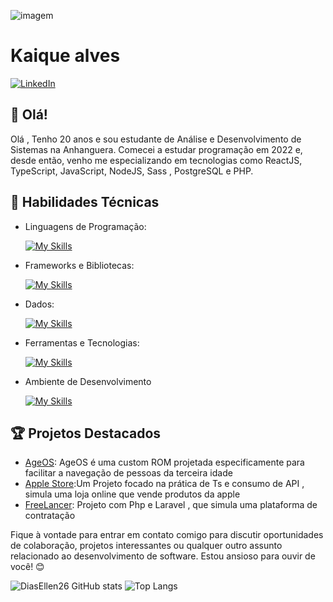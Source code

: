
![imagem](https://media.istockphoto.com/id/1470350413/vector/software-developer-working-with-computers.jpg?s=612x612&w=0&k=20&c=rMDiFqhfe3PUzikjGeCuSl-x4YlXFCcnM_psO4MlOU0=)

# Kaique alves

[![LinkedIn](https://img.shields.io/badge/LinkedIn-kaique-alves--blue?logo=linkedin)](https://www.linkedin.com/in/kaique-alves-)

## 👋 Olá!

Olá , Tenho 20 anos e sou estudante de Análise e Desenvolvimento de Sistemas na Anhanguera. Comecei a estudar programação em 2022 e, desde então, venho me especializando em tecnologias como ReactJS, TypeScript, JavaScript, NodeJS, Sass , PostgreSQL e PHP.

## 🚀 Habilidades Técnicas

- Linguagens de Programação: 

    [![My Skills](https://skillicons.dev/icons?i=javascript,typescript,nodejs,php)](https://skillicons.dev)
- Frameworks e Bibliotecas: 

    [![My Skills](https://skillicons.dev/icons?i=react,nextjs,laravel,expressjs,sequelize,styledcomponents,bootstrap,tailwind,vite,postman,jest)](https://skillicons.dev)
- Dados: 

    [![My Skills](https://skillicons.dev/icons?i=mysql,mongo,postgres,firebase)](https://skillicons.dev)
- Ferramentas e Tecnologias: 

    [![My Skills](https://skillicons.dev/icons?i=git,github,vscode,phpstorm,webstorm,androidstudio,wordpress,figma)](https://skillicons.dev)

- Ambiente de Desenvolvimento

    [![My Skills](https://skillicons.dev/icons?i=windows,ubuntu,kali)](https://skillicons.dev)
  

## 🏆 Projetos Destacados

- [AgeOS](https://github.com/AgeOS/AgeOs): AgeOS é uma custom ROM projetada especificamente para facilitar a navegação de pessoas da terceira idade
- [Apple Store](https://github.com/jessemp3/black-nextjs):Um Projeto focado na prática de Ts e consumo de API , simula uma loja online que vende produtos da apple
- [FreeLancer](https://github.com/jessemp3/freelancer-hours): Projeto com Php e Laravel , que simula uma plataforma de contratação 


Fique à vontade para entrar em contato comigo para discutir oportunidades de colaboração, projetos interessantes ou qualquer outro assunto relacionado ao desenvolvimento de software. Estou ansioso para ouvir de você! 😊

![DiasEllen26 GitHub stats](https://github-readme-stats.vercel.app/api?username=jessemp3&show_icons=true&theme=merko) ![Top Langs](https://github-readme-stats.vercel.app/api/top-langs/?username=jessemp3&layout=compact)
